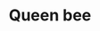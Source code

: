 ---
pid: llp206
title: Queen bee
location_transcription: '204'
coordinates: "[-75.121971142928, 40.019286220989]"
zipcode: '19120'
gen_neighborhood: North Philadelphia
neighborhood: Logan,Olney
outside_phl: 
age: '9'
age_range: 6-13
instagram: 
image_file_name: llp_206.jpg
proposal_transcription: 
topic: Animals
topic_summary: '0'
type: Image
keywords_other: bees
credit: Ajanay Jones 204
image_labels: 
twitter: 
facebook: 
permalink: "/monuments/llp206/"
layout: item-page
---